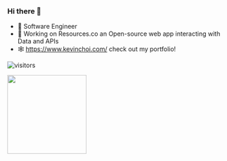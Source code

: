 ### Hi there 👋

- 🌱 Software Engineer
- 🔭 Working on Resources.co an Open-source web app interacting with Data and APIs
- 🕸 https://www.kevinchoi.com/ check out my portfolio!


![visitors](https://visitor-badge.glitch.me/badge?page_id=${your.username}.${your.repo.id})

<img height="180em" src="https://github-readme-stats.vercel.app/api?username=kevinyc-dri&show_icons=true&hide_border=true&&count_private=true&include_all_commits=true" />


